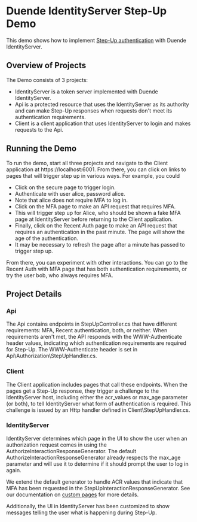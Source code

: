 
# Duende IdentityServer Step-Up Demo
This demo shows how to implement [Step-Up authentication](https://datatracker.ietf.org/doc/draft-ietf-oauth-step-up-authn-challenge)
with Duende IdentityServer. 

## Overview of Projects
The Demo consists of 3 projects:
- IdentityServer is a token server implemented with Duende IdentityServer.
- Api is a protected resource that uses the IdentityServer as its authority
  and can make Step-Up responses when requests don't meet its authentication
  requirements.
- Client is a client application that uses IdentityServer to login and makes
  requests to the Api.

## Running the Demo
To run the demo, start all three projects and navigate to the Client application
at https://localhost:6001. From there, you can click on links to pages that will
trigger step up in various ways. For example, you could 
- Click on the secure page to trigger login.
- Authenticate with user alice, password alice.
- Note that alice does not require MFA to log in.
- Click on the MFA page to make an API request that requires MFA.
- This will trigger step up for Alice, who should be shown a fake MFA page at
  IdentityServer before returning to the Client application.
- Finally, click on the Recent Auth page to make an API request that requires an
  authentication in the past minute. The page will show the age of the authentication. 
- It may be necessary to refresh the page after a minute has passed to trigger
  step up.

From there, you can experiment with other interactions. You can go to the Recent
Auth with MFA page that has both authentication requirements, or try the user
bob, who always requires MFA. 

## Project Details 

### Api
The Api contains endpoints in StepUpController.cs that have different
requirements: MFA, Recent authentication, both, or neither. When requirements
aren't met, the API responds with the WWW-Authenticate header values, indicating
which authentication requirements are required for Step-Up. The WWW-Authenticate
header is set in Api\Authorization\StepUpHandler.cs.

### Client
The Client application includes pages that call these endpoints. When the pages
get a Step-Up response, they trigger a challenge to the IdentityServer host,
including either the acr_values or max_age parameter (or both), to tell
IdentityServer what form of authentication is required. This challenge is issued
by an Http handler defined in Client\StepUpHandler.cs.

### IdentityServer
IdentityServer determines which page in the UI to show the user when an
authorization request comes in using the AuthorizeInteractionResponseGenerator.
The default AuthorizeInteractionResponseGenerator already respects the max_age
parameter and will use it to determine if it should prompt the user to log in
again. 

We extend the default generator to handle ACR values that indicate that MFA has
been requested in the StepUpInteractionResponseGenerator. See our documentation
on [custom pages](https://docs.duendesoftware.com/identityserver/v6/ui/custom/)
for more details.

Additionally, the UI in IdentityServer has been customized to show messages
telling the user what is happening during Step-Up.